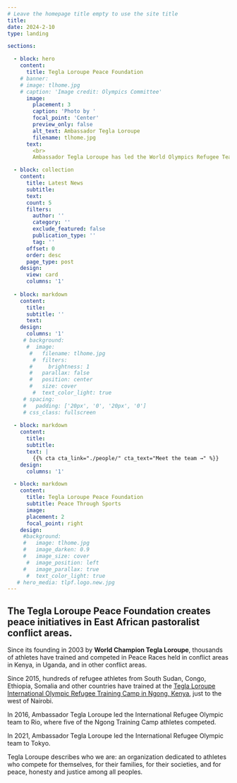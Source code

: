 ```yaml
---
# Leave the homepage title empty to use the site title
title:
date: 2024-2-10
type: landing

sections:

  - block: hero
    content:
      title: Tegla Loroupe Peace Foundation
    # banner:
    # image: tlhome.jpg
    # caption: 'Image credit: Olympics Committee'
      image:
        placement: 3
        caption: 'Photo by '
        focal_point: 'Center'
        preview_only: false
        alt_text: Ambassador Tegla Loroupe
        filename: tlhome.jpg
      text: 
        <br>     
        Ambassador Tegla Loroupe has led the World Olympics Refugee Team to two Olympics.

  - block: collection
    content:
      title: Latest News
      subtitle:
      text:
      count: 5
      filters:
        author: ''
        category: ''
        exclude_featured: false
        publication_type: ''
        tag: ''
      offset: 0
      order: desc
      page_type: post
    design:
      view: card
      columns: '1'
  
  - block: markdown
    content:
      title:
      subtitle: ''
      text:
    design:
      columns: '1'
     # background:
      #  image: 
       #   filename: tlhome.jpg
        #  filters:
       #     brightness: 1
       #   parallax: false
       #   position: center
       #   size: cover
        #  text_color_light: true
     # spacing:
     #   padding: ['20px', '0', '20px', '0']
     # css_class: fullscreen
  
  - block: markdown
    content:
      title:
      subtitle:
      text: |
        {{% cta cta_link="./people/" cta_text="Meet the team →" %}}
    design:
      columns: '1'

  - block: markdown
    content:
      title: Tegla Loroupe Peace Foundation
      subtitle: Peace Through Sports
      image:
      placement: 2
      focal_point: right
    design:
     #background:
     #   image: tlhome.jpg
     #   image_darken: 0.9
     #   image_size: cover
      #  image_position: left
     #   image_parallax: true
      #  text_color_light: true
   # hero_media: tlpf.logo.new.jpg
---
```



## The Tegla Loroupe Peace Foundation creates peace initiatives in East African pastoralist conflict areas.

Since its founding in 2003 by **World Champion Tegla Loroupe**, thousands of athletes have trained and competed in Peace Races held in conflict areas in Kenya, in Uganda, and in other conflict areas.

Since 2015, hundreds of refugee athletes from South Sudan, Congo, Ethiopia, Somalia and other countries have trained at the [Tegla Loroupe International Olympic Refugee Training Camp in Ngong, Kenya](http://bit.ly/37Y0sc3), just  to the west of Nairobi.

In 2016, Ambassador Tegla Loroupe led the International Refugee Olympic team to Rio, where five of the Ngong Training Camp athletes competed.

In 2021, Ambassador Tegla Loroupe led the International Refugee Olympic team to Tokyo.

Tegla Loroupe describes who we are:  an organization dedicated to athletes who compete for themselves, for their families, for their societies, and for peace, honesty and justice among all peoples.